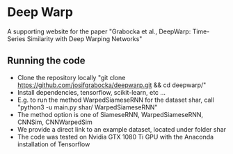 # Deep Warp

A supporting website for the paper "Grabocka et al., DeepWarp: Time-Series Similarity with Deep Warping Networks"

## Running the code

* Clone the repository locally "git clone https://github.com/josifgrabocka/deepwarp.git && cd deepwarp/"
* Install dependencies, tensorflow, scikit-learn, etc ...
* E.g. to run the method WarpedSiameseRNN for the dataset shar, call "python3 -u main.py shar/ WarpedSiameseRNN"
* The method option is one of SiameseRNN, WarpedSiameseRNN, CNNSim, CNNWarpedSim
* We provide a direct link to an example dataset, located under folder shar
* The code was tested on Nvidia GTX 1080 Ti GPU with the Anaconda installation of Tensorflow
